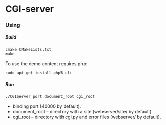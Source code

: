 # CGI-server

### Using

##### Build
```
cmake CMakeLists.txt
make
```
To use the demo content requires php:
```
sudo apt-get install php5-cli
```

##### Run
```
./CGIServer port document_root cgi_root
```
* binding port (40000 by default).
* document_root – directory with a site (webserver/site/ by default).
* cgi_root – directory with cgi.py and error files (webserver/ by default).
